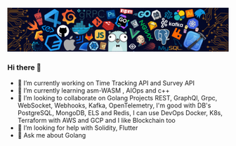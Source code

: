 ![](image.png)

### Hi there 👋


- 🔭 I’m currently working on Time Tracking API and Survey API
- 🌱 I’m currently learning asm-WASM , AIOps and c++
- 👯 I’m looking to collaborate on Golang Projects  REST, GraphQl, Grpc, WebSocket, Webhooks, Kafka, OpenTelemetry, I'm good with DB's PostgreSQL, MongoDB, ELS and Redis, I can use DevOps Docker, K8s, Terraform with AWS and GCP and I like Blockchain too
- 🤔 I’m looking for help with Solidity, Flutter
- 💬 Ask me about Golang
